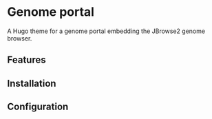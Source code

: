 # Genome portal
A Hugo theme for a genome portal embedding the JBrowse2 genome browser.

## Features

## Installation

## Configuration
